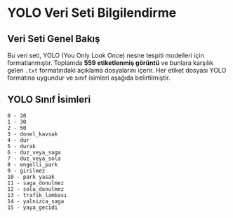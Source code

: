 # YOLO Veri Seti Bilgilendirme

## Veri Seti Genel Bakış
Bu veri seti, YOLO (You Only Look Once) nesne tespiti modelleri için formatlanmıştır. Toplamda **559 etiketlenmiş görüntü** ve bunlara karşılık gelen `.txt` formatındaki açıklama dosyalarını içerir. Her etiket dosyası YOLO formatına uygundur ve sınıf isimleri aşağıda belirtilmiştir.

## YOLO Sınıf İsimleri
```
0 - 20
1 - 30
2 - 50
3 - donel_kavsak
4 - dur
5 - durak
6 - duz_veya_saga
7 - duz_veya_sola
8 - engelli_park
9 - girilmez
10 - park yasak
11 - saga_donulmez
12 - sola_donulmez
13 - trafik_lambası
14 - yalnizca_saga
15 - yaya_gecidi
```
